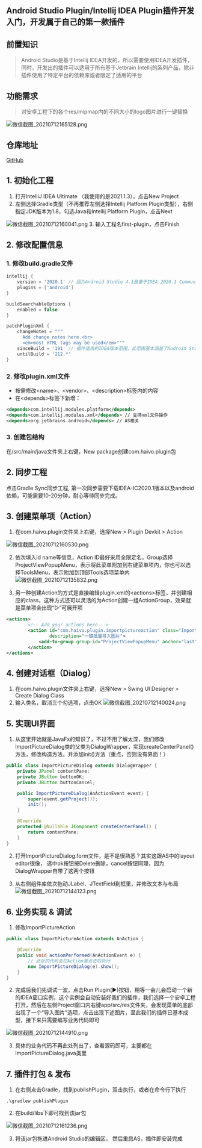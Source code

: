 ## Android Studio Plugin/Intellij IDEA Plugin插件开发入门，开发属于自己的第一款插件

## 前置知识
> Android Studio是基于Intellij IDEA开发的，所以需要使用IDEA开发插件，同时，开发出的插件可以适用于所有基于Jetbrain Intellij的系列产品，除非插件使用了特定平台的依赖库或者限定了适用的平台

## 功能需求
> 对安卓工程下的各个res/mipmap内的不同大小的logo图片进行一键替换

![微信截图_20210712165128.png](https://p9-juejin.byteimg.com/tos-cn-i-k3u1fbpfcp/445c20eef18b4a52b6687f4b57cadf16~tplv-k3u1fbpfcp-watermark.image)

## 仓库地址
[GitHub](https://github.com/Joehaivo/first-plugin)

## 1. 初始化工程
1. 打开IntelliJ IDEA Ultimate （我使用的是2021.1.3），点击New Project
2. 左侧选择Gradle类型（不再推荐左侧选择Intellij Platform Plugin类型），右侧指定JDK版本为1.8，勾选Java和Intellij Platform Plugin，点击Next

![微信截图_20210712160041.png](https://p6-juejin.byteimg.com/tos-cn-i-k3u1fbpfcp/93d7f9d3ad9d4713ad1ef22a33c838fa~tplv-k3u1fbpfcp-watermark.image)
3. 输入工程名first-plugin，点击Finish

## 2. 修改配置信息
### 1. 修改build.gradle文件
```gradle
intellij {
    version = '2020.1' // 因为Android Studio 4.1是基于IDEA 2020.1 Community版本开发的，所以这里调试也指定为此版本
    plugins = ['android']
}

buildSearchableOptions {
    enabled = false
}

patchPluginXml {
    changeNotes = """
      Add change notes here.<br>
      <em>most HTML tags may be used</em>"""
    sinceBuild = '191' // 插件适用的IDEA版本范围，此范围基本涵盖了Android Studio最近两三年的版本
    untilBuild = '212.*'
}
```
### 2. 修改plugin.xml文件
- 按需修改\<name>、\<vendor>、\<description>标签内的内容
- 在\<depends>标签下新增：
```xml
<depends>com.intellij.modules.platform</depends>
<depends>com.intellij.modules.xml</depends> // 支持xml文件操作
<depends>org.jetbrains.android</depends> // AS相关
```
### 3. 创建包结构
在/src/main/java文件夹上右键，New package创建com.haivo.plugin包

## 2. 同步工程
点击Gradle Sync同步工程, 第一次同步需要下载IDEA-IC2020.1版本以及android依赖，可能需要10-20分钟，耐心等待同步完成。

## 3. 创建菜单项（Action）
1. 在com.haivo.plugin文件夹上右键，选择New > Plugin Devkit > Action

![微信截图_20210712160530.png](https://p6-juejin.byteimg.com/tos-cn-i-k3u1fbpfcp/7435282612354fcbb5033b14d7e7aa88~tplv-k3u1fbpfcp-watermark.image)

2. 依次填入id name等信息，Action ID最好采用全限定名，Group选择ProjectViewPopupMenu，表示将此菜单附加到右键菜单项内，你也可以选择ToolsMenu，表示附加到顶部Tools选项菜单内
   ![微信截图_20210712135832.png](https://p9-juejin.byteimg.com/tos-cn-i-k3u1fbpfcp/6b68314ff22c4d7e9590cbacfb55a87c~tplv-k3u1fbpfcp-watermark.image)

3. 另一种创建Action的方式是直接编辑plugin.xml的\<actions>标签，并创建相应的class，这种方式还可以灵活的为Action创建一组ActionGroup，效果就是菜单项会出现“▷”可展开项
```xml
<actions>
        <!-- Add your actions here -->
        <action id="com.haivo.plugin.importpictureaction" class="ImportPictureAction" text="导入图片"
                description="一键批量导入图片">
            <add-to-group group-id="ProjectViewPopupMenu" anchor="last"/>
        </action>
</actions>
```

## 4. 创建对话框（Dialog）
1. 在com.haivo.plugin文件夹上右键，选择New > Swing UI Designer > Create Dialog Class
2. 输入类名，取消三个勾选项，点击OK
   ![微信截图_20210712140024.png](https://p9-juejin.byteimg.com/tos-cn-i-k3u1fbpfcp/86e11345667b44f4b6d95d3df173c109~tplv-k3u1fbpfcp-watermark.image)

## 5. 实现UI界面
1. 从这里开始就是JavaFx的知识了，不过不用了解太深，我们修改ImportPictureDialog类的父类为DialogWrapper，实现createCenterPanel()方法，修改构造方法，并添加init()方法（重点，否则没有界面！）
```java
public class ImportPictureDialog extends DialogWrapper {
    private JPanel contentPane;
    private JButton buttonOK;
    private JButton buttonCancel;

    public ImportPictureDialog(AnActionEvent event) {
        super(event.getProject());
        init();
    }

    @Override
    protected @Nullable JComponent createCenterPanel() {
        return contentPane;
    }
}
```
2. 打开ImportPictureDialog.form文件，是不是很熟悉？其实这跟AS中的layout editor很像，
   选中ok按钮按Delete删除，cancel按钮同理，因为DialogWrapper自带了这两个按钮

3. 从右侧组件库依次拖动JLabel、JTextField到框里，并修改文本与布局
   ![微信截图_20210712144123.png](https://p9-juejin.byteimg.com/tos-cn-i-k3u1fbpfcp/fb522feb55a14eb6842ab36d98724dfa~tplv-k3u1fbpfcp-watermark.image)

## 6. 业务实现 & 调试
1. 修改ImportPictureAction
```java
public class ImportPictureAction extends AnAction {

    @Override
    public void actionPerformed(AnActionEvent e) {
        // 此处的代码会在Action被点击后执行
        new ImportPictureDialog(e).show();
    }
}
```
2. 完成后我们先调试一波，点击Run Plugin(▶)按钮，稍等一会儿会启动一个新的IDEA窗口实例，这个实例会自动安装好我们的插件，我们选择一个安卓工程打开，然后在左侧Project窗口内右键app/src/res文件夹，会发现菜单的底部出现了一个“导入图片”选项，点击出现下述图片，至此我们的插件已基本成型，接下来只需要编写业务代码即可


![微信截图_20210712144910.png](https://p3-juejin.byteimg.com/tos-cn-i-k3u1fbpfcp/816696d472c3466da6f6bdc0852e829d~tplv-k3u1fbpfcp-watermark.image)

3. 具体的业务代码不再此处列出了，查看源码即可，主要都在ImportPictureDialog.java类里

## 7. 插件打包 & 发布
1. 在右侧点击Gradle，找到publishPlugin，双击执行，或者在命令行下执行
```shell
.\gradlew publishPlugin
```
2. 在build/libs下即可找到该jar包

![微信截图_20210712161236.png](https://p3-juejin.byteimg.com/tos-cn-i-k3u1fbpfcp/23d6cfbc46274c25abd17642a21a620f~tplv-k3u1fbpfcp-watermark.image)

3. 将该jar包拖进Android Studio的编辑区， 然后重启AS，插件即安装完成